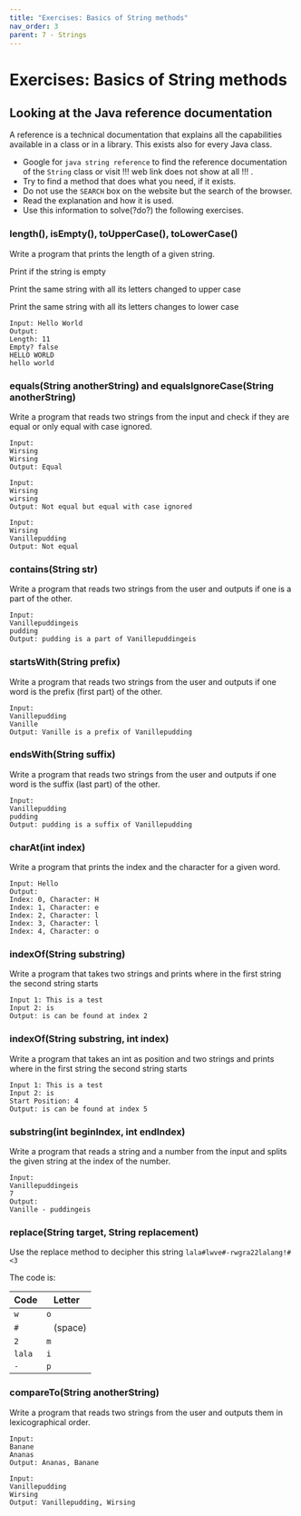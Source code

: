 ```yaml
---
title: "Exercises: Basics of String methods"
nav_order: 3
parent: 7 - Strings
---
```


# Exercises: Basics of String methods

## Looking at the Java reference documentation

A reference is a technical documentation that explains all the capabilities available in a class or in a library.
This exists also for every Java class.

- Google for `java string reference` to find the reference documentation of the `String` class
  or visit !!! web link does not show at all !!! [](https://docs.oracle.com/javase/9/docs/api/java/lang/String.html).
- Try to find a method that does what you need, if it exists.
- Do not use the `SEARCH` box on the website but the search of the browser.
- Read the explanation and how it is used.
- Use this information to solve(?do?) the following exercises.

### length(), isEmpty(), toUpperCase(), toLowerCase()

Write a program that prints the length of a given string.

Print if the string is empty

Print the same string with all its letters changed to upper case

Print the same string with all its letters changes to lower case

```text
Input: Hello World
Output:
Length: 11
Empty? false
HELLO WORLD
hello world
```

### equals(String anotherString) and equalsIgnoreCase(String anotherString)

Write a program that reads two strings from the input and check if they are equal or only equal with case ignored.

```text
Input:
Wirsing
Wirsing
Output: Equal

Input:
Wirsing
wirsing
Output: Not equal but equal with case ignored

Input:
Wirsing
Vanillepudding
Output: Not equal
```

### contains(String str)

Write a program that reads two strings from the user and outputs if one is a part of the other.

```text
Input:
Vanillepuddingeis
pudding
Output: pudding is a part of Vanillepuddingeis
```

### startsWith(String prefix)

Write a program that reads two strings from the user and outputs if one word is the prefix (first part) of the other.

```text
Input:
Vanillepudding
Vanille
Output: Vanille is a prefix of Vanillepudding
```

### endsWith(String suffix)

Write a program that reads two strings from the user and outputs if one word is the suffix (last part) of the other.

```text
Input:
Vanillepudding
pudding
Output: pudding is a suffix of Vanillepudding
```

### charAt(int index)

Write a program that prints the index and the character for a given word.

```text
Input: Hello
Output:
Index: 0, Character: H
Index: 1, Character: e
Index: 2, Character: l
Index: 3, Character: l
Index: 4, Character: o
```

### indexOf(String substring)

Write a program that takes two strings and prints where in the first string the second string starts

```text
Input 1: This is a test
Input 2: is
Output: is can be found at index 2
```

### indexOf(String substring, int index)

Write a program that takes an int as position and two strings and prints where in the first string the second string starts

```text
Input 1: This is a test
Input 2: is
Start Position: 4
Output: is can be found at index 5
```

### substring(int beginIndex, int endIndex)

Write a program that reads a string and a number from the input and splits the given string at the index of the number.

```text
Input:
Vanillepuddingeis
7
Output:
Vanille - puddingeis
```

### replace(String target, String replacement)

Use the replace method to decipher this string `lala#lwve#-rwgra22lalang!#<3`

The code is:

 Code  | Letter
-------|------
`w`    | `o`
`#`    | ` ` (space)
`2`    | `m`
`lala` | `i`
`-`    | `p`

### compareTo(String anotherString)

Write a program that reads two strings from the user and outputs them in lexicographical order.

```text
Input:
Banane
Ananas
Output: Ananas, Banane

Input:
Vanillepudding
Wirsing
Output: Vanillepudding, Wirsing
```

